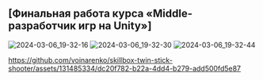 ## [**Финальная работа курса «Middle-разработчик игр на Unity»**]
![2024-03-06_19-32-16](https://github.com/voinarenko/skillbox-twin-stick-shooter/assets/131485334/6c8f01b0-785e-4018-bc8b-ff806c82e0a0)
![2024-03-06_19-32-30](https://github.com/voinarenko/skillbox-twin-stick-shooter/assets/131485334/78536693-2853-4a28-ab08-9c87ff5589a8)
![2024-03-06_19-32-44](https://github.com/voinarenko/skillbox-twin-stick-shooter/assets/131485334/ed8428d7-02d7-4fa2-a798-b1a7851b6130)


https://github.com/voinarenko/skillbox-twin-stick-shooter/assets/131485334/dc20f782-b22a-4dd4-b279-add500fd5e87

